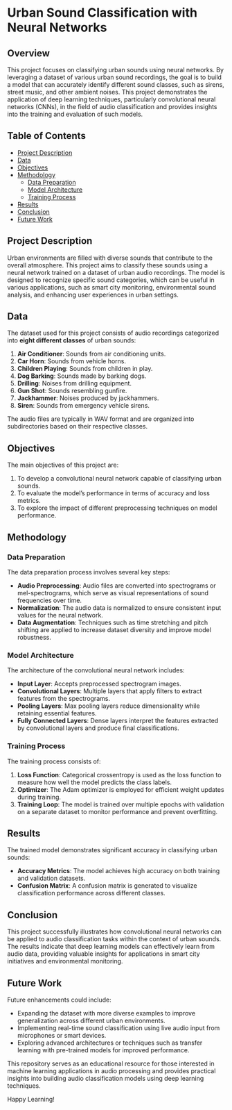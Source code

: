 # Urban Sound Classification with Neural Networks

## Overview
This project focuses on classifying urban sounds using neural networks. By leveraging a dataset of various urban sound recordings, the goal is to build a model that can accurately identify different sound classes, such as sirens, street music, and other ambient noises. This project demonstrates the application of deep learning techniques, particularly convolutional neural networks (CNNs), in the field of audio classification and provides insights into the training and evaluation of such models.

## Table of Contents
- [Project Description](#project-description)
- [Data](#data)
- [Objectives](#objectives)
- [Methodology](#methodology)
  - [Data Preparation](#data-preparation)
  - [Model Architecture](#model-architecture)
  - [Training Process](#training-process)
- [Results](#results)
- [Conclusion](#conclusion)
- [Future Work](#future-work)

## Project Description
Urban environments are filled with diverse sounds that contribute to the overall atmosphere. This project aims to classify these sounds using a neural network trained on a dataset of urban audio recordings. The model is designed to recognize specific sound categories, which can be useful in various applications, such as smart city monitoring, environmental sound analysis, and enhancing user experiences in urban settings.

## Data
The dataset used for this project consists of audio recordings categorized into **eight different classes** of urban sounds:
1. **Air Conditioner**: Sounds from air conditioning units.
2. **Car Horn**: Sounds from vehicle horns.
3. **Children Playing**: Sounds from children in play.
4. **Dog Barking**: Sounds made by barking dogs.
5. **Drilling**: Noises from drilling equipment.
6. **Gun Shot**: Sounds resembling gunfire.
7. **Jackhammer**: Noises produced by jackhammers.
8. **Siren**: Sounds from emergency vehicle sirens.

The audio files are typically in WAV format and are organized into subdirectories based on their respective classes.

## Objectives
The main objectives of this project are:
1. To develop a convolutional neural network capable of classifying urban sounds.
2. To evaluate the model’s performance in terms of accuracy and loss metrics.
3. To explore the impact of different preprocessing techniques on model performance.

## Methodology

### Data Preparation
The data preparation process involves several key steps:
- **Audio Preprocessing**: Audio files are converted into spectrograms or mel-spectrograms, which serve as visual representations of sound frequencies over time.
- **Normalization**: The audio data is normalized to ensure consistent input values for the neural network.
- **Data Augmentation**: Techniques such as time stretching and pitch shifting are applied to increase dataset diversity and improve model robustness.

### Model Architecture
The architecture of the convolutional neural network includes:
- **Input Layer**: Accepts preprocessed spectrogram images.
- **Convolutional Layers**: Multiple layers that apply filters to extract features from the spectrograms.
- **Pooling Layers**: Max pooling layers reduce dimensionality while retaining essential features.
- **Fully Connected Layers**: Dense layers interpret the features extracted by convolutional layers and produce final classifications.

### Training Process
The training process consists of:
1. **Loss Function**: Categorical crossentropy is used as the loss function to measure how well the model predicts the class labels.
2. **Optimizer**: The Adam optimizer is employed for efficient weight updates during training.
3. **Training Loop**: The model is trained over multiple epochs with validation on a separate dataset to monitor performance and prevent overfitting.

## Results
The trained model demonstrates significant accuracy in classifying urban sounds:
- **Accuracy Metrics**: The model achieves high accuracy on both training and validation datasets.
- **Confusion Matrix**: A confusion matrix is generated to visualize classification performance across different classes.

## Conclusion
This project successfully illustrates how convolutional neural networks can be applied to audio classification tasks within the context of urban sounds. The results indicate that deep learning models can effectively learn from audio data, providing valuable insights for applications in smart city initiatives and environmental monitoring.

## Future Work
Future enhancements could include:
- Expanding the dataset with more diverse examples to improve generalization across different urban environments.
- Implementing real-time sound classification using live audio input from microphones or smart devices.
- Exploring advanced architectures or techniques such as transfer learning with pre-trained models for improved performance.

This repository serves as an educational resource for those interested in machine learning applications in audio processing and provides practical insights into building audio classification models using deep learning techniques.

Happy Learning!
